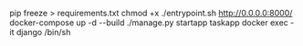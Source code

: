 pip freeze > requirements.txt
chmod +x ./entrypoint.sh
http://0.0.0.0:8000/
docker-compose up -d --build
./manage.py startapp taskapp
docker exec -it django /bin/sh